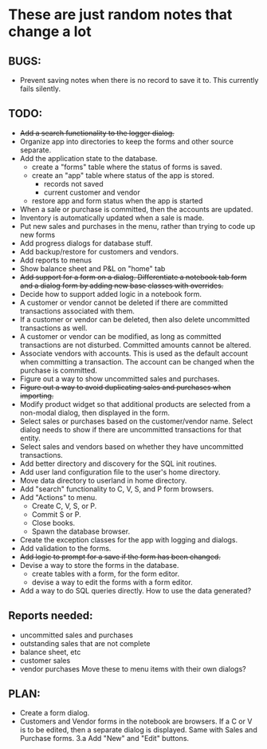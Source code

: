 # These are just random notes that change a lot

## BUGS:
* Prevent saving notes when there is no record to save it to. This currently
  fails silently.

## TODO:
* ~~Add a search functionality to the logger dialog.~~
* Organize app into directories to keep the forms and other source separate.
* Add the application state to the database.
  * create a "forms" table where the status of forms is saved.
  * create an "app" table where status of the app is stored.
    * records not saved
    * current customer and vendor
  * restore app and form status when the app is started
* When a sale or purchase is committed, then the accounts are updated.
* Inventory is automatically updated when a sale is made.
* Put new sales and purchases in the menu, rather than trying to code up
  new forms
* Add progress dialogs for database stuff.
* Add backup/restore for customers and vendors.
* Add reports to menus
* Show balance sheet and P&L on "home" tab
* ~~Add support for a form on a dialog. Differentiate a notebook tab form
  and a dialog form by adding new base classes with overrides.~~
* Decide how to support added logic in a notebook form.
* A customer or vendor cannot be deleted if there are committed
  transactions associated with them.
* If a customer or vendor can be deleted, then also delete uncommitted
  transactions as well.
* A customer or vendor can be modified, as long as committed transactions
  are not disturbed. Committed amounts cannot be altered.
* Associate vendors with accounts. This is used as the default account when
  committing a transaction. The account can be changed when the purchase
  is committed.
* Figure out a way to show uncommitted sales and purchases.
* ~~Figure out a way to avoid duplicating sales and purchases when importing.~~
* Modify product widget so that additional products are selected from a
  non-modal dialog, then displayed in the form.
* Select sales or purchases based on the customer/vendor name. Select dialog
  needs to show if there are uncommitted transactions for that entity.
* Select sales and vendors based on whether they have uncommitted transactions.
* Add better directory and discovery for the SQL init routines.
* Add user land configuration file to the user's home directory.
* Move data directory to userland in home directory.
* Add "search" functionality to C, V, S, and P form browsers.
* Add "Actions" to menu.
  * Create C, V, S, or P.
  * Commit S or P.
  * Close books.
  * Spawn the database browser.
* Create the exception classes for the app with logging and dialogs.
* Add validation to the forms.
* ~~Add logic to prompt for a save if the form has been changed.~~
* Devise a way to store the forms in the database.
  * create tables with a form, for the form editor.
  * devise a way to edit the forms with a form editor.
* Add a way to do SQL queries directly. How to use the data generated?

## Reports needed:
* uncommitted sales and purchases
* outstanding sales that are not complete
* balance sheet, etc
* customer sales
* vendor purchases
Move these to menu items with their own dialogs?

## PLAN:
* Create a form dialog.
* Customers and Vendor forms in the notebook are browsers. If a C or V is to
  be edited, then a separate dialog is displayed. Same with Sales and Purchase
  forms.
  3.a  Add "New" and "Edit" buttons.
